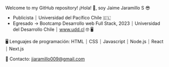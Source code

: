   
  Welcome to my GitHub repository!
  ¡Hola! 👋, soy Jaime Jaramillo S 😎

- Publicista ⏐ Universidad del Pacífico Chile 🇨🇱
- Egresado → Bootcamp Desarrollo web Full Stack, 2023 ⏐ Universidad del Desarrollo Chile ⏐ www.udd.cl 🤓 🖥

🖥  Lenguajes de programación:  HTML ⏐ CSS ⏐ Javascript ⏐ Node.js ⏐ React ⏐ Next.js

📧 Contacto: jjaramillo009@gmail.com


